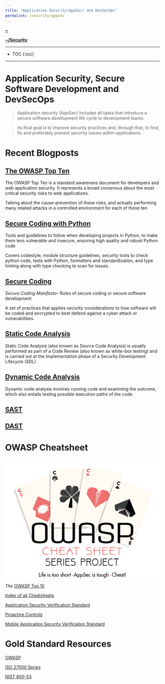```yaml
---
title: "Application Security(AppSec) and DevSecOps"
permalink: /security/appsec
---
```


**[~](../../README.md)**

**[~/Security](../security.md)**

---

* TOC
{:toc}

---

# Application Security, Secure Software Development and DevSecOps

> Application security (AppSec) includes all tasks that introduce a secure software development life cycle to development teams.

> Its final goal is to improve security practices and, through that, to find, fix and preferably prevent security issues within applications.

# Recent Blogposts

## [The OWASP Top Ten](OWASP10.md)

The OWASP Top Ten is a standard awareness document for developers and web application security. It represents a broad consensus about the most critical security risks to web applications.

Talking about the cause-prevention of these risks, and actually performing many related attacks in a controlled environment for each of these ten

## [Secure Coding with Python](secure_coding_python.md)

Tools and guidelines to follow when developing projects in Python, to make them less vulnerable and insecure, ensuring high quality and robust Python code

Covers codestyle, module structure guidelines, security tools to check python code, tests with Python, formatters and standardization, and type hinting along with type checking to scan for issues.

## [Secure Coding](secure_coding.md)

_Secure Coding Manifesto_- Rules of secure coding or secure software development

A set of practices that applies security considerations to how software will be coded and encrypted to best defend against a cyber attack or vulnerabilities.

## [Static Code Analysis](static_analysis.md)

Static Code Analysis (also known as Source Code Analysis) is usually performed as part of a Code Review (also known as white-box testing) and is carried out at the Implementation phase of a Security Development Lifecycle (SDL)

## [Dynamic Code Analysis](dynamic_analysis.md)

Dynamic code analysis involves running code and examining the outcome, which also entails testing possible execution paths of the code.

## [SAST](sast.md)

## [DAST](dast.md)

# OWASP Cheatsheet

![](res/assets/Preface_Cheatsheet_Logo.png)

_The_ [OWASP Top 10](res/IndexTopTen.html)

[Index of all Cheatsheets](res/Glossary.html)

[Application Security Verification Standard](res/IndexASVS.html)

[Proactive Controls](res/IndexProactiveControls.html)

[ Mobile Application Security Verification Standard](res/IndexMASVS.html)

# Gold Standard Resources

[OWASP](https://owasp.org/)

[ISO 27000 Series](http://www.27000.org/)

[NIST 800-53](https://en.wikipedia.org/wiki/NIST_Special_Publication_800-53)
